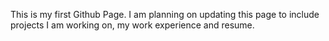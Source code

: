 This is my first Github Page. 
I am planning on updating this page to include projects I am working on, my work experience and resume.
